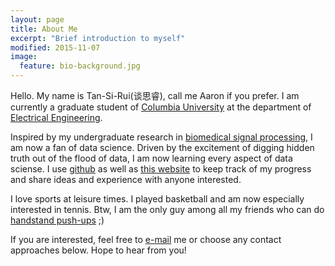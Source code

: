 ```yaml
---
layout: page
title: About Me 
excerpt: "Brief introduction to myself"
modified: 2015-11-07
image:
  feature: bio-background.jpg
---
```


Hello. My name is Tan-Si-Rui(谈思睿), call me Aaron if you prefer. I am currently a graduate student of [Columbia University](http://www.columbia.edu) at the department of [Electrical Engineering](http://www.ee.columbia.edu). 

Inspired by my undergraduate research in [biomedical signal processing](http://ieeexplore.ieee.org/xpl/articleDetails.jsp?arnumber=7022704&queryText=A+Novel+Time-Frequency+Analysis+Approach+for+Nonstaionary+Time+Series+Using+Multi-resolution+Wavelet&matchBoolean=true&newsearch=true&searchField=Search_All), I am now a fan of data science. Driven by the excitement of digging hidden truth out of the flood of data, I am now learning every aspect of data sciense. I use [github](https://github.com/jangsutsr) as well as [this website](http://jangsutsr.github.io) to keep track of my progress and share ideas and experience with anyone interested. 

I love sports at leisure times. I played basketball and am now especially interested in tennis. Btw, I am the only guy among all my friends who can do [handstand push-ups](https://en.wikipedia.org/wiki/Handstand_push-up) ;)

If you are interested, feel free to [e-mail](jangsutsr@gmail.com) me or choose any contact approaches below. Hope to hear from you!

